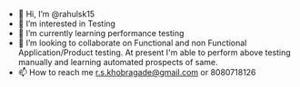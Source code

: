 - 👋 Hi, I’m @rahulsk15
- 👀 I’m interested in Testing
- 🌱 I’m currently learning performance testing
- 💞️ I’m looking to collaborate on Functional and non Functional Application/Product testing.
At present I'm able to perform above testing manually and learning automated prospects of same.
- 📫 How to reach me r.s.khobragade@gmail.com or 8080718126

<!---
rahulsk15/rahulsk15 is a ✨ special ✨ repository because its `README.md` (this file) appears on your GitHub profile.
You can click the Preview link to take a look at your changes.
--->
